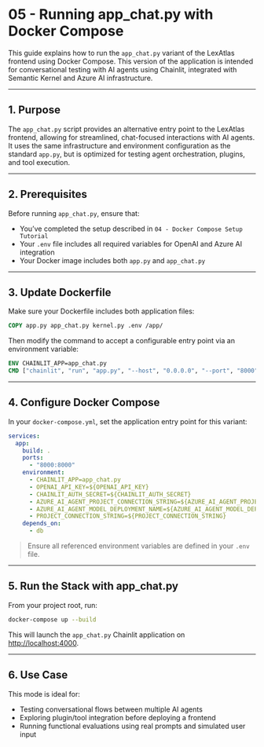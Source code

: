 # 05 - Running app_chat.py with Docker Compose

This guide explains how to run the `app_chat.py` variant of the LexAtlas frontend using Docker Compose. This version of the application is intended for conversational testing with AI agents using Chainlit, integrated with Semantic Kernel and Azure AI infrastructure.

---

## 1. Purpose

The `app_chat.py` script provides an alternative entry point to the LexAtlas frontend, allowing for streamlined, chat-focused interactions with AI agents. It uses the same infrastructure and environment configuration as the standard `app.py`, but is optimized for testing agent orchestration, plugins, and tool execution.

---

## 2. Prerequisites

Before running `app_chat.py`, ensure that:

- You’ve completed the setup described in `04 - Docker Compose Setup Tutorial`
- Your `.env` file includes all required variables for OpenAI and Azure AI integration
- Your Docker image includes both `app.py` and `app_chat.py`

---

## 3. Update Dockerfile

Make sure your Dockerfile includes both application files:

```dockerfile
COPY app.py app_chat.py kernel.py .env /app/
```

Then modify the command to accept a configurable entry point via an environment variable:

```dockerfile
ENV CHAINLIT_APP=app_chat.py
CMD ["chainlit", "run", "app.py", "--host", "0.0.0.0", "--port", "8000"]
```
 
---

## 4. Configure Docker Compose

In your `docker-compose.yml`, set the application entry point for this variant:

```yaml
services:
  app:
    build: .
    ports:
      - "8000:8000"
    environment:
      - CHAINLIT_APP=app_chat.py
      - OPENAI_API_KEY=${OPENAI_API_KEY}
      - CHAINLIT_AUTH_SECRET=${CHAINLIT_AUTH_SECRET}
      - AZURE_AI_AGENT_PROJECT_CONNECTION_STRING=${AZURE_AI_AGENT_PROJECT_CONNECTION_STRING}
      - AZURE_AI_AGENT_MODEL_DEPLOYMENT_NAME=${AZURE_AI_AGENT_MODEL_DEPLOYMENT_NAME}
      - PROJECT_CONNECTION_STRING=${PROJECT_CONNECTION_STRING}
    depends_on:
      - db
```

> Ensure all referenced environment variables are defined in your `.env` file.

---

## 5. Run the Stack with app_chat.py

From your project root, run:

```bash
docker-compose up --build
```

This will launch the `app_chat.py` Chainlit application on [http://localhost:4000](http://localhost:4000).

---

## 6. Use Case

This mode is ideal for:

- Testing conversational flows between multiple AI agents
- Exploring plugin/tool integration before deploying a frontend
- Running functional evaluations using real prompts and simulated user input

 